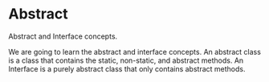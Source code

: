 # Abstract
Abstract and Interface concepts.

We are going to learn the abstract and interface concepts.
An abstract class is a class that contains the static, non-static, and abstract methods.
An Interface is a purely abstract class that only contains abstract methods.

